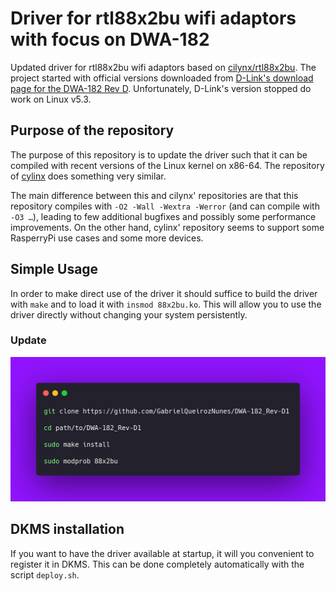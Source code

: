 # Driver for rtl88x2bu wifi adaptors with focus on DWA-182

Updated driver for rtl88x2bu wifi adaptors based on
[cilynx/rtl88x2bu](https://github.com/cilynx/rtl88x2bu). The project started
with official versions downloaded from [D-Link's download page for the DWA-182
Rev D](https://support.dlink.com/ProductInfo.aspx?m=DWA-182). Unfortunately,
D-Link's version stopped do work on Linux v5.3.


## Purpose of the repository

The purpose of this repository is to update the driver such that it can be
compiled with recent versions of the Linux kernel on x86-64. The repository
of [cylinx](https://github.com/cilynx/rtl88x2bu) does something very similar.

The main difference between this and cilynx' repositories are that this
repository compiles with `-O2 -Wall -Wextra -Werror` (and can compile with `-O3
…`), leading to few additional bugfixes and possibly some performance
improvements. On the other hand, cylinx' repository seems to support some
RasperryPi use cases and some more devices.

## Simple Usage

In order to make direct use of the driver it should suffice to build the driver
with `make` and to load it with `insmod 88x2bu.ko`. This will allow you
to use the driver directly without changing your system persistently.

### Update

![Carbon Illustrative Code](https://github.com/GabrielQueirozNunes/DWA-182_Rev-D1/blob/master/carbonIllustrativeCode.png)


## DKMS installation

If you want to have the driver available at startup, it will you convenient to
register it in DKMS. This can be done completely automatically with the script
`deploy.sh`.

